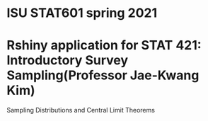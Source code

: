 # ISU STAT601 spring 2021

# Rshiny application for STAT 421: Introductory Survey Sampling(Professor Jae-Kwang Kim)
Sampling Distributions and Central Limit Theorems
